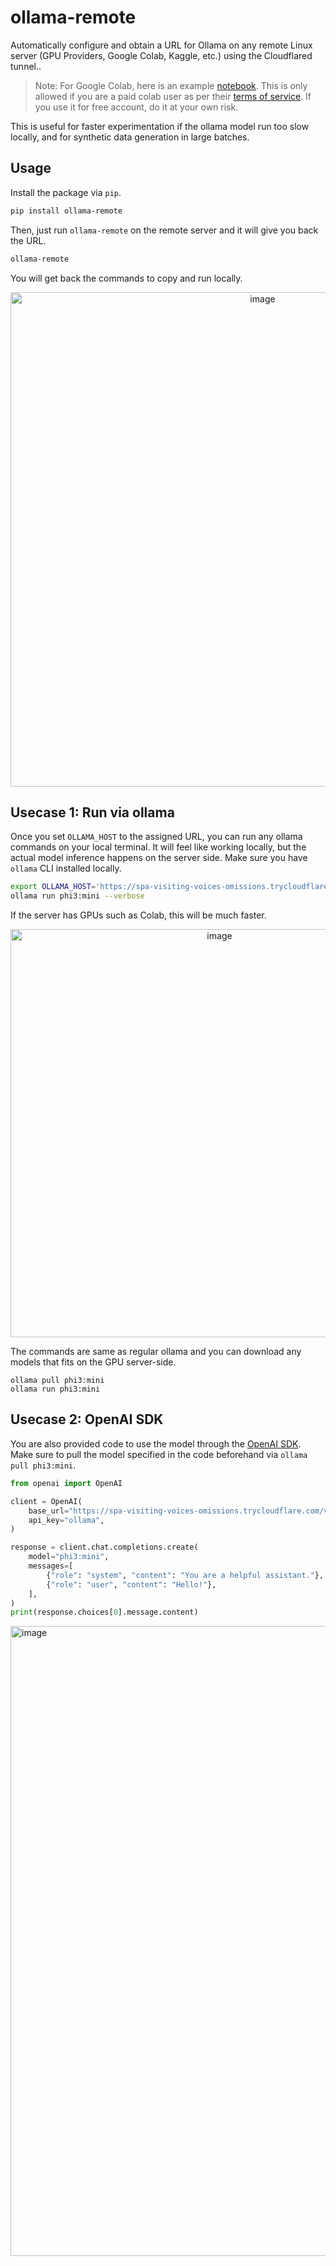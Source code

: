 # ollama-remote

Automatically configure and obtain a URL for Ollama on any remote Linux server (GPU Providers, Google Colab, Kaggle, etc.) using the Cloudflared tunnel..

> Note: For Google Colab, here is an example [notebook](https://colab.research.google.com/drive/1pmSzR8mGAUOtu8SHfD75XowncodRyygo?usp=sharing). This is only allowed if you are a paid colab user as per their [terms of service](https://research.google.com/colaboratory/faq.html#disallowed-activities). If you use it for free account, do it at your own risk.

This is useful for faster experimentation if the ollama model run too slow locally, and for synthetic data generation in large batches.

## Usage
Install the package via `pip`.

```bash
pip install ollama-remote
```

Then, just run `ollama-remote` on the remote server and it will give you back the URL.

```zsh
ollama-remote
```

You will get back the commands to copy and run locally.

<p align="center">
<img width="791" alt="image" src="https://github.com/user-attachments/assets/c163fe38-6b93-4c76-aa15-5e730e1f2237" />
</p>

## Usecase 1: Run via ollama
Once you set `OLLAMA_HOST` to the assigned URL, you can run any ollama commands on your local terminal. It will feel like working locally, but the actual model inference happens on the server side. Make sure you have `ollama` CLI installed locally.

```bash
export OLLAMA_HOST='https://spa-visiting-voices-omissions.trycloudflare.com'
ollama run phi3:mini --verbose
```

If the server has GPUs such as Colab, this will be much faster.

<p align="center">
<img width="653" alt="image" src="https://github.com/user-attachments/assets/18b74fc6-50df-4958-850f-aa028fed743b" />
</p>

The commands are same as regular ollama and you can download any models that fits on the GPU server-side. 
```
ollama pull phi3:mini
ollama run phi3:mini
```

## Usecase 2: OpenAI SDK
You are also provided code to use the model through the [OpenAI SDK](https://ollama.com/blog/openai-compatibility). Make sure to pull the model specified in the code beforehand via `ollama pull phi3:mini`.

```python
from openai import OpenAI

client = OpenAI(
    base_url="https://spa-visiting-voices-omissions.trycloudflare.com/v1/",
    api_key="ollama",
)

response = client.chat.completions.create(
    model="phi3:mini",
    messages=[
        {"role": "system", "content": "You are a helpful assistant."},
        {"role": "user", "content": "Hello!"},
    ],
)
print(response.choices[0].message.content)
```

<img width="1008" alt="image" src="https://github.com/user-attachments/assets/d1884687-9f7f-4763-8d7a-237fad8a6abb" />


